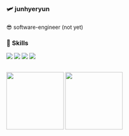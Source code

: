 ### :small_airplane: junhyeryun

###
😎 software-engineer (not yet)<br>

### 🚀 Skills
<img src="https://img.shields.io/badge/Java-007396?style=flat-square&logo=Java&logoColor=white&link=https://github.com/nutbrown"> <img src="https://img.shields.io/badge/JavaScript-F7DF1E?style=flat-square&logo=JavaScript&logoColor=white&link=https://github.com/nutbrown"> <img src="https://img.shields.io/badge/Spring-6DB33F?style=flat-square&logo=Spring&logoColor=white&link=https://github.com/nutbrown"> <img src="https://img.shields.io/badge/OracleDB-F80000?style=flat-square&logo=Oracle&logoColor=white&link=https://github.com/nutbrown">                                 
<br>

<div align="left">
  <img style="height: 150px;" src="https://github-readme-stats.vercel.app/api?username=nutbrown&show_icons=true&theme=radical">
  <img style="height: 150px;" src="https://github-readme-stats.vercel.app/api/top-langs/?username=nutbrown&layout=compact&theme=radical">
</div>

